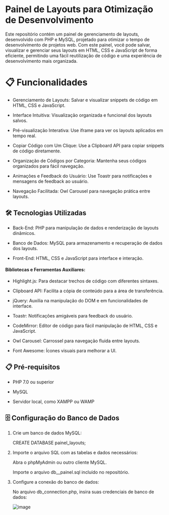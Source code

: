 # Painel de Layouts para Otimização de Desenvolvimento
Este repositório contém um painel de gerenciamento de layouts, desenvolvido com PHP e MySQL, projetado para otimizar o tempo de desenvolvimento de projetos web. Com este painel, você pode salvar, visualizar e gerenciar seus layouts em HTML, CSS e JavaScript de forma eficiente, permitindo uma fácil reutilização de código e uma experiência de desenvolvimento mais organizada.


# 📋 Funcionalidades

- Gerenciamento de Layouts: Salvar e visualizar snippets de código em HTML, CSS e JavaScript.

- Interface Intuitiva: Visualização organizada e funcional dos layouts salvos.

- Pré-visualização Interativa: Use iframe para ver os layouts aplicados em tempo real.

- Copiar Código com Um Clique: Use a Clipboard API para copiar snippets de código diretamente.

- Organização de Códigos por Categoria: Mantenha seus códigos organizados para fácil navegação.

- Animações e Feedback do Usuário: Use Toastr para notificações e mensagens de feedback ao usuário.

- Navegação Facilitada: Owl Carousel para navegação prática entre layouts.


## 🛠 Tecnologias Utilizadas

- Back-End: PHP para manipulação de dados e renderização de layouts dinâmicos.
  
- Banco de Dados: MySQL para armazenamento e recuperação de dados dos layouts.
  
- Front-End: HTML, CSS e JavaScript para interface e interação.


  
#### Bibliotecas e Ferramentas Auxiliares:
- Highlight.js: Para destacar trechos de código com diferentes sintaxes.
  
- Clipboard API: Facilita a cópia de conteúdo para a área de transferência.
  
- jQuery: Auxilia na manipulação do DOM e em funcionalidades de interface.
  
- Toastr: Notificações amigáveis para feedback do usuário.
  
- CodeMirror: Editor de código para fácil manipulação de HTML, CSS e JavaScript.
  
- Owl Carousel: Carrossel para navegação fluida entre layouts.
  
- Font Awesome: Ícones visuais para melhorar a UI.


## 📋 Pré-requisitos
- PHP 7.0 ou superior
  
- MySQL
  
- Servidor local, como XAMPP ou WAMP


## 🗄 Configuração do Banco de Dados

1. Crie um banco de dados MySQL:
   
    CREATE DATABASE painel_layouts;

2. Importe o arquivo SQL com as tabelas e dados necessários:

    Abra o phpMyAdmin ou outro cliente MySQL.
 
    Importe o arquivo db__painel.sql incluído no repositório.

3. Configure a conexão do banco de dados:

    No arquivo db_connection.php, insira suas credenciais de banco de dados:

    ![image](https://github.com/user-attachments/assets/5133eebf-f474-4d20-b7c1-9c3419afb9bb)
